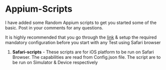 # Appium-Scripts
I have added some Random Appium scripts to get you started some of the basic. Post in your comments for any questions.  

It is highly recommended that you go through the [link](https://github.com/appium/appium/blob/master/docs/en/writing-running-appium/mobile-web.md) & setup the required mandatory configuration before you start with any Test using Safari browser 

  1. <B>Safari-scripts</B> - These scripts are for iOS platform to be run on Safari Browser. The capabilities are read from
     Config.json file. The script are to be run on Simulator & Device respectively